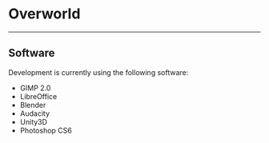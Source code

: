 # Overworld
---
## Software
Development is currently using the following software:

*	GIMP 2.0
*	LibreOffice
*	Blender
*	Audacity
*	Unity3D
*	Photoshop CS6